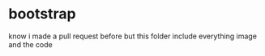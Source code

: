 # bootstrap
 know i made a pull request before but this folder include everything 
image and the code 

